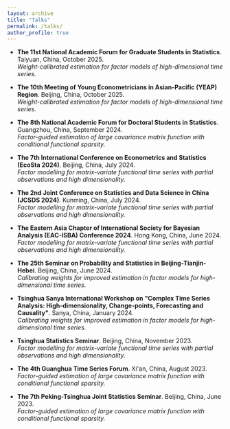 ```yaml
---
layout: archive
title: "Talks"
permalink: /talks/
author_profile: true
---
```


- **The 11st National Academic Forum for Graduate Students in Statistics**. Taiyuan, China, October 2025. <br>
_Weight-calibrated estimation for factor models of high-dimensional time series._

- **The 10th Meeting of Young Econometricians in Asian-Pacific (YEAP) Region**. Beijing, China, October 2025. <br>
_Weight-calibrated estimation for factor models of high-dimensional time series._

- **The 8th National Academic Forum for Doctoral Students in Statistics**. Guangzhou, China, September 2024. <br>
_Factor-guided estimation of large covariance matrix function with conditional functional sparsity._

- **The 7th International Conference on Econometrics and Statistics (EcoSta 2024)**. Beijing, China, July 2024. <br>
_Factor modelling for matrix-variate functional time series with partial observations and high dimensionality._

- **The 2nd Joint Conference on Statistics and Data Science in China (JCSDS 2024)**. Kunming, China, July 2024. <br>
_Factor modelling for matrix-variate functional time series with partial observations and high dimensionality._

- **The Eastern Asia Chapter of International Society for Bayesian Analysis (EAC-ISBA) Conference 2024**. Hong Kong, China, June 2024. <br>
_Factor modelling for matrix-variate functional time series with partial observations and high dimensionality._

- **The 25th Seminar on Probability and Statistics in Beijing-Tianjin-Hebei**. Beijing, China, June 2024. <br>
_Calibrating weights for improved estimation in factor models for high-dimensional time series._

- **Tsinghua Sanya International Workshop on "Complex Time Series Analysis: High-dimensionality, Change-points, Forecasting and Causality"**. Sanya, China, January 2024. <br>
 _Calibrating weights for improved estimation in factor models for high-dimensional time series._

- **Tsinghua Statistics Seminar**. Beijing, China, November 2023. <br>
 _Factor modelling for matrix-variate functional time series with partial observations and high dimensionality._

- **The 4th Guanghua Time Series Forum**. Xi'an, China, August 2023. <br>
_Factor-guided estimation of large covariance matrix function with conditional functional sparsity._

- **The 7th Peking-Tsinghua Joint Statistics Seminar**. Beijing, China, June 2023. <br>
_Factor-guided estimation of large covariance matrix function with conditional functional sparsity._

